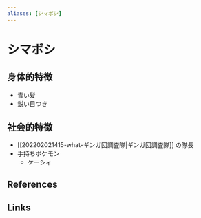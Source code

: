 ```yaml
---
aliases: [シマボシ]
---
```

# シマボシ

## 身体的特徴

- 青い髪
- 鋭い目つき

## 社会的特徴

- [[202202021415-what-ギンガ団調査隊|ギンガ団調査隊]] の隊長
- 手持ちポケモン
	- ケーシィ

## References



## Links





